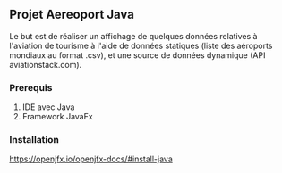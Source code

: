 ## Projet Aereoport Java

Le but est de réaliser un affichage de quelques données relatives à l'aviation de tourisme
à l'aide de données statiques (liste des aéroports mondiaux au format .csv), et une source 
de données dynamique (API aviationstack.com).


### Prerequis

1. IDE avec Java
2. Framework JavaFx

### Installation

  https://openjfx.io/openjfx-docs/#install-java
  



